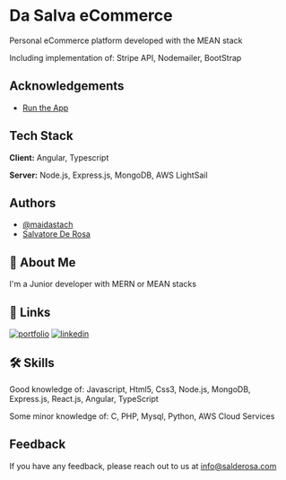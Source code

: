 
# Da Salva eCommerce

Personal eCommerce platform developed with the MEAN stack

Including implementation of: Stripe API, Nodemailer, BootStrap
  
## Acknowledgements

 - [Run the App](https://dasalva.com.au)
 
 ## Tech Stack

**Client:** Angular, Typescript

**Server:** Node.js, Express.js, MongoDB, AWS LightSail
 
## Authors

- [@maidastach](https://www.github.com/maidastach)
- [Salvatore De Rosa](https://www.salderosa.com)
  
## 🚀 About Me
I'm a Junior developer with MERN or MEAN stacks


  
## 🔗 Links
[![portfolio](https://img.shields.io/badge/my_portfolio-000?style=for-the-badge&logo=ko-fi&logoColor=white)](https://salderosa.com/)
[![linkedin](https://img.shields.io/badge/linkedin-0A66C2?style=for-the-badge&logo=linkedin&logoColor=white)](https://www.linkedin.com/in/salvatore-de-rosa-270717/)

  
## 🛠 Skills
Good knowledge of:
Javascript,
Html5,
Css3,
Node.js,
MongoDB,
Express.js,
React.js,
Angular,
TypeScript

Some minor knowledge of:
C,
PHP,
Mysql,
Python,
AWS Cloud Services

  
## Feedback

If you have any feedback, please reach out to us at info@salderosa.com
